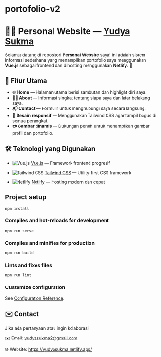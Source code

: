 # portofolio-v2

# 🧑‍💻 Personal Website — [Yudya Sukma](https://yudyasukma.netlify.app/)

Selamat datang di repositori **Personal Website** saya! Ini adalah sistem informasi sederhana yang menampilkan portofolio saya menggunakan **Vue.js** sebagai frontend dan dihosting menggunakan **Netlify**. 🎉

## 🚀 Fitur Utama

- 🌐 **Home** — Halaman utama berisi sambutan dan highlight diri saya.
- 🙋‍♂️ **About** — Informasi singkat tentang siapa saya dan latar belakang saya.
- 📬 **Contact** — Formulir untuk menghubungi saya secara langsung.
- 🎨 **Desain responsif** — Menggunakan Tailwind CSS agar tampil bagus di semua perangkat.
- 📷 **Gambar dinamis** — Dukungan penuh untuk menampilkan gambar profil dan portofolio.

## 🛠️ Teknologi yang Digunakan

- ![Vue.js](https://img.shields.io/badge/Vue.js-35495E?style=for-the-badge&logo=vue.js&logoColor=4FC08D)
  [Vue.js](https://vuejs.org/) — Framework frontend progresif

- ![Tailwind CSS](https://img.shields.io/badge/Tailwind_CSS-06B6D4?style=for-the-badge&logo=tailwind-css&logoColor=white)
  [Tailwind CSS](https://tailwindcss.com/) — Utility-first CSS framework

- ![Netlify](https://img.shields.io/badge/Netlify-00C7B7?style=for-the-badge&logo=netlify&logoColor=white)
  [Netlify](https://www.netlify.com/) — Hosting modern dan cepat

## Project setup
```
npm install
```

### Compiles and hot-reloads for development
```
npm run serve
```

### Compiles and minifies for production
```
npm run build
```

### Lints and fixes files
```
npm run lint
```

### Customize configuration
See [Configuration Reference](https://cli.vuejs.org/config/).

## ✉️ Contact

Jika ada pertanyaan atau ingin kolaborasi:

✉️ Email: yudyasukma2@gmail.com

🌐 Website: https://yudyasukma.netlify.app/

